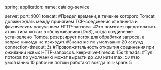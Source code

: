 spring:
application:
name: catalog-service

server:
port: 9001
tomcat:
#Предел времени, в течение которого Tomcat должен ждать между принятием TCP-соединения от клиента и фактическим получением HTTP-запроса.
#Это помогает предотвратить атаки типа «отказ в обслуживании» (DoS), когда соединение установлено, Tomcat резервирует поток для обработки запроса, а запрос никогда не приходит.
#Значение по умолчанию 20 секунд
connection-timeout: 2s
#Продолжительность открытия соединения при ожидании новых HTTP-запросов.
keep-alive-timeout: 15s
threads:
#Пул потоков по умолчанию может вырасти до 200 нити
max: 50
#По умолчанию 10 рабочие потоки работают всегда
min-spare: 5 